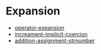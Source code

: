 # Expansion
* [operator-expansion](https://github.com/devendrk/operators-operations/new/master?readme=1)
* [increament-implicit-coercion](https://github.com/devendrk/increament-implicit-coercion)
* [addition-assignment-strnumber](https://github.com/devendrk/adddition-assignment-str-num)
